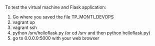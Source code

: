 To test the virtual machine and Flask application:

1. Go where you saved the file TP_MONTI_DEVOPS
2. vagrant up
3. vagrant ssh
4. python /srv/helloflask.py (or cd /srv and then python helloflask.py)
5. go to 0.0.0.0:5000 with your web browser
